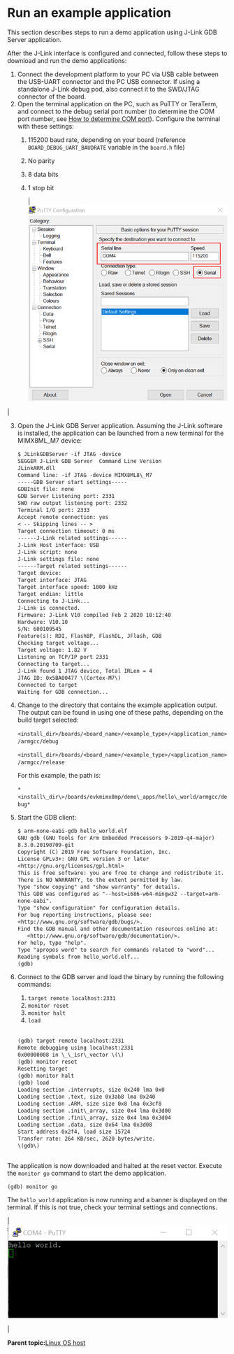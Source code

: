 # Run an example application

This section describes steps to run a demo application using J-Link GDB Server application.

After the J-Link interface is configured and connected, follow these steps to download and run the demo applications:

1.  Connect the development platform to your PC via USB cable between the USB-UART connector and the PC USB connector. If using a standalone J-Link debug pod, also connect it to the SWD/JTAG connector of the board.
2.  Open the terminal application on the PC, such as PuTTY or TeraTerm, and connect to the debug serial port number \(to determine the COM port number, see [How to determine COM port](how_to_determine_com_port.md#)\). Configure the terminal with these settings:
    1.  115200 baud rate, depending on your board \(reference `BOARD_DEBUG_UART_BAUDRATE` variable in the `board.h` file\)
    2.  No parity
    3.  8 data bits
    4.  1 stop bit

        |![](../images/terminal_putty_configurations.png "Terminal (PuTTY) configurations")

|

3.  Open the J-Link GDB Server application. Assuming the J-Link software is installed, the application can be launched from a new terminal for the MIMX8ML\_M7 device:

    ```
    $ JLinkGDBServer -if JTAG -device
    SEGGER J-Link GDB Server  Command Line Version
    JLinkARM.dll
    Command line: -if JTAG -device MIMX8ML8\_M7
    -----GDB Server start settings-----
    GDBInit file: none
    GDB Server Listening port: 2331
    SWO raw output listening port: 2332
    Terminal I/O port: 2333
    Accept remote connection: yes
    < -- Skipping lines -- >
    Target connection timeout: 0 ms
    ------J-Link related settings------
    J-Link Host interface: USB
    J-Link script: none
    J-Link settings file: none
    ------Target related settings------
    Target device:
    Target interface: JTAG
    Target interface speed: 1000 kHz
    Target endian: little
    Connecting to J-Link...
    J-Link is connected.
    Firmware: J-Link V10 compiled Feb 2 2020 18:12:40
    Hardware: V10.10
    S/N: 600109545
    Feature(s): RDI, FlashBP, FlashDL, JFlash, GDB
    Checking target voltage...
    Target voltage: 1.82 V
    Listening on TCP/IP port 2331
    Connecting to target...
    J-Link found 1 JTAG device, Total IRLen = 4
    JTAG ID: 0x5BA00477 \(Cortex-M7\)
    Connected to target
    Waiting for GDB connection...
    ```

4.  Change to the directory that contains the example application output. The output can be found in using one of these paths, depending on the build target selected:

    `<install_dir>/boards/<board_name>/<example_type>/<application_name>/armgcc/debug`

    `<install_dir>/boards/<board_name>/<example_type>/<application_name>/armgcc/release`

    For this example, the path is:

    `*<install\_dir\>/boards/evkmimx8mp/demo\_apps/hello\_world/armgcc/debug*`

5.  Start the GDB client:

    ```
    $ arm-none-eabi-gdb hello_world.elf
    GNU gdb (GNU Tools for Arm Embedded Processors 9-2019-q4-major) 8.3.0.20190709-git
    Copyright (C) 2019 Free Software Foundation, Inc.
    License GPLv3+: GNU GPL version 3 or later <http://gnu.org/licenses/gpl.html>
    This is free software: you are free to change and redistribute it.
    There is NO WARRANTY, to the extent permitted by law.
    Type "show copying" and "show warranty" for details.
    This GDB was configured as "--host=i686-w64-mingw32 --target=arm-none-eabi".
    Type "show configuration" for configuration details.
    For bug reporting instructions, please see:
    <http://www.gnu.org/software/gdb/bugs/>.
    Find the GDB manual and other documentation resources online at:
       <http://www.gnu.org/software/gdb/documentation/>.
    For help, type "help".
    Type "apropos word" to search for commands related to "word"...
    Reading symbols from hello_world.elf...
    (gdb)
    ```

6.  Connect to the GDB server and load the binary by running the following commands:

    1.  `target remote localhost:2331`
    2.  `monitor reset`
    3.  `monitor halt`
    4.  `load`
    ```
    
    (gdb) target remote localhost:2331
    Remote debugging using localhost:2331
    0x00000008 in \_\_isr\_vector \(\)
    (gdb) monitor reset
    Resetting target
    (gdb) monitor halt
    (gdb) load
    Loading section .interrupts, size 0x240 lma 0x0
    Loading section .text, size 0x3ab8 lma 0x240
    Loading section .ARM, size size 0x8 lma 0x3cf8
    Loading section .init\_array, size 0x4 lma 0x3d00
    Loading section .fini\_array, size 0x4 lma 0x3d04
    Loading section .data, size 0x64 lma 0x3d08
    Start address 0x2f4, load size 15724
    Transfer rate: 264 KB/sec, 2620 bytes/write.
    \(gdb\)
    
    
    ```


The application is now downloaded and halted at the reset vector. Execute the `monitor go` command to start the demo application.

```
(gdb) monitor go
```

The `hello_world` application is now running and a banner is displayed on the terminal. If this is not true, check your terminal settings and connections.

|![](../images/text_display_hello_world_demo.png "Text display of the hello_world demo")

|

**Parent topic:**[Linux OS host](../topics/linux_os_host.md)

